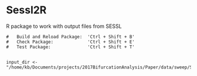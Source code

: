 # Sessl2R
R package to work with output files from SESSL

```
#   Build and Reload Package:  'Ctrl + Shift + B'
#   Check Package:             'Ctrl + Shift + E'
#   Test Package:              'Ctrl + Shift + T'


input_dir <- "/home/kb/Documents/projects/2017BifurcationAnalysis/Paper/data/sweep/SwepExp1/"
```